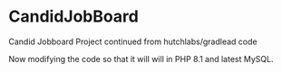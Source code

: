 # CandidJobBoard
Candid Jobboard Project continued from hutchlabs/gradlead code

Now modifying the code so that it will will in PHP 8.1 and latest MySQL.
